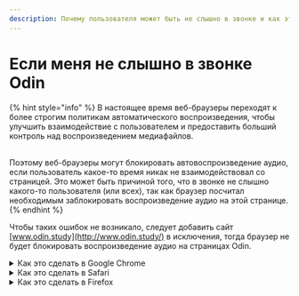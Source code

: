 ```yaml
---
description: Почему пользователя может быть не слышно в звонке и как это исправить
---
```


# Если меня не слышно в звонке Odin

{% hint style="info" %}
В настоящее время веб-браузеры переходят к более строгим политикам автоматического воспроизведения, чтобы улучшить взаимодействие с пользователем и предоставить больший контроль над воспроизведением медиафайлов.

\
Поэтому веб-браузеры могут блокировать автовоспроизведение аудио, если пользователь какое-то время никак не взаимодействовал со страницей. Это может быть причиной того, что в звонке не слышно какого-то пользователя (или всех), так как браузер посчитал необходимым заблокировать воспроизведение аудио на этой странице.
{% endhint %}

Чтобы таких ошибок не возникало, следует добавить сайт [www.odin.study](http://www.odin.study/) в исключения, тогда браузер не будет блокировать воспроизведение аудио на страницах Odin.



<details>

<summary>Как это сделать в Google Chrome</summary>

Следует открыть настройки браузера, в настройках выбрать раздел «Конфиденциальность и безопасность», далее выбрать «Настройки сайтов» - «Дополнительные настройки контента» - «Звук». На открывшейся странице в разделе "Разрешить сайтам воспроизводить звук" нажать на кнопку "Добавить" и добавить сайт [www.odin.study](http://www.odin.study/), как показано на скриншоте:

![](<.gitbook/assets/image (95).png>)

</details>

<details>

<summary>Как это сделать в Safari</summary>

Следует открыть настройки браузера, далее выбрать раздел «Веб-сайты» - «Автовоспроизведение» и напротив сайта [www.odin.study](http://www.odin.study/) в выпадающем списке выбрать «Всегда».&#x20;

![](<.gitbook/assets/image (96).png>)

Чтобы сайт [www.odin.study](http://www.odin.study/) отображался в этих настройках, необходимо сначала открыть его во вкладке и уже потом открывать настройки.

</details>

<details>

<summary>Как это сделать в Firefox</summary>

Для этого необходимо открыть сайт [www.odin.study](http://www.odin.study/), нажать на иконку замочка в адресной строке, после этого появится окно:

![](<.gitbook/assets/image (97).png>)

Далее надо нажать на «Защищенное соединение» и в появившемся окне выбрать «Подробнее». Откроется окно, в котором выбирается раздел «Разрешения». В разделе «Автовоспроизведение» следует снять галочку «По умолчанию» и выбрать настройку «Разрешить аудио и видео» как показано на скриншоте:

![](<.gitbook/assets/image (98).png>)

</details>

